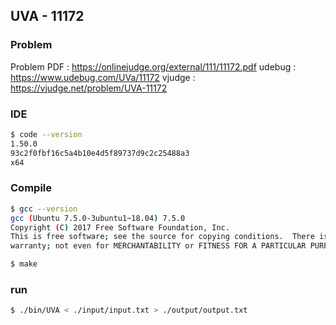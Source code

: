 
## UVA - 11172

### Problem        
    
Problem PDF : https://onlinejudge.org/external/111/11172.pdf
udebug : https://www.udebug.com/UVa/11172
vjudge : https://vjudge.net/problem/UVA-11172


### IDE 
```bash
$ code --version
1.50.0
93c2f0fbf16c5a4b10e4d5f89737d9c2c25488a3
x64
```

### Compile
```bash
$ gcc --version
gcc (Ubuntu 7.5.0-3ubuntu1~18.04) 7.5.0
Copyright (C) 2017 Free Software Foundation, Inc.
This is free software; see the source for copying conditions.  There is NO
warranty; not even for MERCHANTABILITY or FITNESS FOR A PARTICULAR PURPOSE.

$ make
```

### run
```bash
$ ./bin/UVA < ./input/input.txt > ./output/output.txt
```


